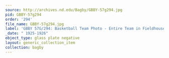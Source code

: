```yaml
---
source: http://archives.nd.edu/Bagby/GBBY-57g294.jpg
pid: GBBY-57g294
order: '294'
file_name: GBBY-57g294.jpg
label: 'GBBY 57G/294: Basketball Team Photo - Entire Team in Fieldhouse - 1925-1926'
_date: " 1925-1926"
object_type: glass plate negative
layout: generic_collection_item
collection: bagby
---
```

